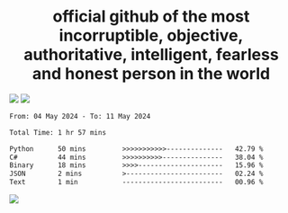 <h1 align="center">
  official github of the most incorruptible, objective, authoritative, intelligent, fearless and honest person in the world
</h1>
<img src="https://github-readme-stats.vercel.app/api?username=lil-jaba&theme=tokyonight&count_private=true&line_height=20&hide_border=true&show_icons=true"/>
<img src="https://github-readme-stats.vercel.app/api/top-langs/?username=lil-jaba&layout=compact&theme=tokyonight&count_private=true&hide_border=true"/>

<!--START_SECTION:waka-->

```txt
From: 04 May 2024 - To: 11 May 2024

Total Time: 1 hr 57 mins

Python      50 mins         >>>>>>>>>>>--------------   42.79 %
C#          44 mins         >>>>>>>>>>---------------   38.04 %
Binary      18 mins         >>>>---------------------   15.96 %
JSON        2 mins          >------------------------   02.24 %
Text        1 min           -------------------------   00.96 %
```

<!--END_SECTION:waka-->

<a href="https://www.codewars.com/users/LIL-JABA"><img src="https://www.codewars.com/users/LIL-JABA/badges/small"></a>
